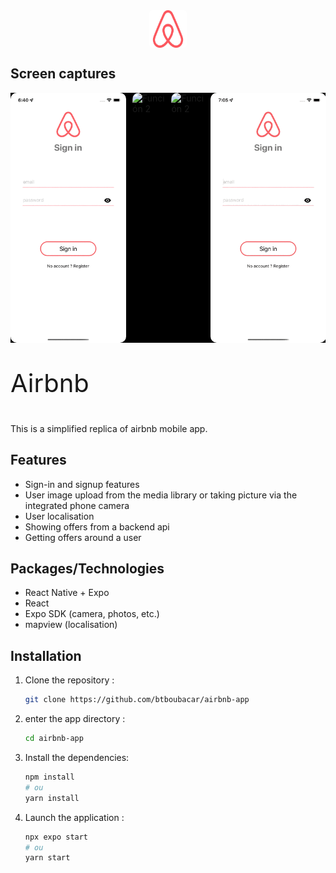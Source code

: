<div style= "display: flex; align-items:center; gap: 20px; flex-direction: row; justify-content: center; ">
<img src="./assets/airbnb-logo.jpg" alt="logo" style="max-width: 60px; height: 60px; border-radius: 5px">
</div>

## Screen captures

<div style="display: flex; justify-content: space-between; gap: 10px; background-color: black;">

<img src="./assets/screen_captures/signin_signup.gif" alt="Función 2" style="max-width: 400px; height: 400px; border-radius: 10px">
<img src="./assets/screen_captures/offers.gif" alt="Función 2" style="max-width: 400px; height: 400px; border-radius: 10px">
<img src="./assets/screen_captures/around.gif" alt="Función 2" style="max-width: 400px; height: 400px; border-radius: 10px">
<img src="./assets/screen_captures/profile.gif" alt="Función 2" style="max-width: 400px; height: 400px; border-radius: 10px">

</div>

 <p style="font-size: 40px">Airbnb</p>
This is a simplified replica of airbnb mobile app.

## Features

- Sign-in and signup features
- User image upload from the media library or taking picture via the integrated phone camera
- User localisation
- Showing offers from a backend api
- Getting offers around a user

## Packages/Technologies

- React Native + Expo
- React
- Expo SDK (camera, photos, etc.)
- mapview (localisation)

## Installation

1. Clone the repository :

   ```bash
   git clone https://github.com/btboubacar/airbnb-app

   ```

2. enter the app directory :
   ```bash
   cd airbnb-app
   ```
3. Install the dependencies:
   ```bash
   npm install
   # ou
   yarn install
   ```
4. Launch the application :
   ```bash
   npx expo start
   # ou
   yarn start
   ```

